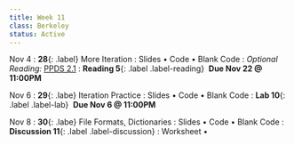 ```yaml
---
title: Week 11
class: Berkeley
status: Active 
---
```

Nov 4
: **28**{: .label} More Iteration
  : Slides &#8226; Code &#8226; Blank Code
: *Optional Reading:* [PPDS 2.1](https://www.tomasbeuzen.com/python-programming-for-data-science/chapters/chapter2-loops-functions.html#for-loops)
: **Reading 5**{: .label .label-reading} &nbsp;**Due Nov 22 @ 11:00PM**


Nov 6
: **29**{: .labe} Iteration Practice
  : Slides &#8226; Code &#8226; Blank Code
: **Lab 10**{: .label .label-lab}  &nbsp;**Due Nov 6 @ 11:00PM**

Nov 8
: **30**{: .labe} File Formats, Dictionaries
  : Slides &#8226; Code &#8226; Blank Code
: **Discussion 11**{: .label .label-discussion}
  : Worksheet &#8226; 
  <!--[Solutions](./assignments/disc01-sols.pdf) -->